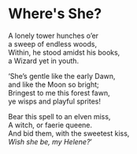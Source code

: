 # Where's She?

A lonely tower hunches o’er  
a sweep of endless woods,  
Within, he stood amidst his books,  
a Wizard yet in youth.  

‘She’s gentle like the early Dawn,  
and like the Moon so bright;  
Bringest to me this forest fawn,  
ye wisps and playful sprites!  

Bear this spell to an elven miss,  
A witch, or faerie queene.  
And bid them, with the sweetest kiss,  
*Wish she be, my Helene?*’  

